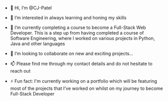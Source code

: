 - 👋 Hi, I’m @CJ-Patel
- 👀 I’m interested in always learning and honing my skills
- 🌱 I’m currently completing a course to become a Full-Stack Web Developer. This is a step up from having completed a course of Software Engineering, where I worked on various projects in Python, Java and other languages
- 💞️ I’m looking to collaborate on new and exciting projects...
- 📫 Please find me through my contact details and do not hesitate to reach out

- ⚡ Fun fact: I'm currently working on a portfolio which will be featuring most of the projects that I've worked on whilst on my journey to become Full-Stack Developer

<!---
CJ-Patel/CJ-Patel is a ✨ special ✨ repository because its `README.md` (this file) appears on your GitHub profile.
You can click the Preview link to take a look at your changes.
--->
